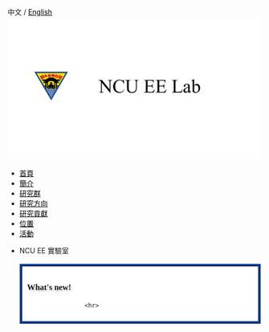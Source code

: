 <!--DOCTYPE HTML-->
<!-- Website Template by freewebsitetemplates.com -->
<html>
<head>
	<meta charset="UTF-8">
	<title>首頁 - NCU EE 實驗室</title>
	<link rel="stylesheet" href="css/style.css" type="text/css">
</head>
<style>
p.news{line-height:20px;}
img.p{
	display:blue;
	margin:auto;
}
a{color : black;}
a:hover {color: blue;}
.mySlides {
	position:relative;
	animation:animateleft 0.5s;
}@keyframes animateleft{from{left:-300px;opacity:0} to{left:0;opacity:1}}

</style>
<body>
	<div class='language'>中文 / <a class='language'href='en_home.html'>English</a></div>
	<div id="header">
		<a href="home.html" class="logo"><img src="NCUEELOGO.jpg" alt=""></a>
		<ul>
		    <li class="selected">
			<a href="home.html">首頁</a>
			</li>
		    <li>
			<a href="about.html">簡介</a>
			</li>
		    <li>
			 <a href="member.html">研究群</a>
			</li>
		    <li>
			 <a href="direction.html">研究方向</a>
			</li>
		    <li>
			 <a href="research.html">研究貢獻</a>
			</li>
		    <li>
		         <a href="access.html">位置</a>
			</li>
		    <li>
			 <a href="active.html">活動</a>
			</li>
		</ul>
	</div>
        <div id="body">
		<ul>
			<li>
				<div class="contenttitle"> NCU EE 實驗室</div>
				<br>
				<div style='border: 5px ridge #1045a3;  padding:10px; background:white'>
				  <h3 style='font-weight:bold;font-family:cursive;text-shadow:3px 3px 3px #cccccc;'>What's new!</h3>
					
					
					<hr>	




























